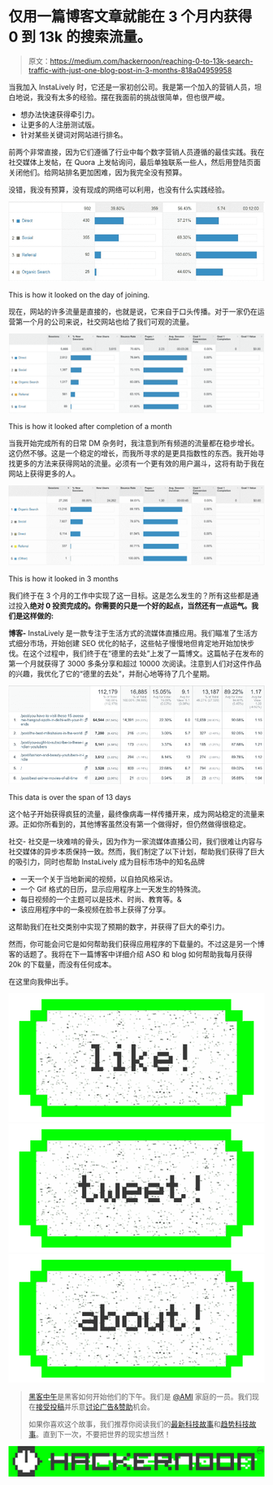 # 仅用一篇博客文章就能在 3 个月内获得 0 到 13k 的搜索流量。

> 原文：<https://medium.com/hackernoon/reaching-0-to-13k-search-traffic-with-just-one-blog-post-in-3-months-818a04959958>

当我加入 InstaLively 时，它还是一家初创公司。我是第一个加入的营销人员，坦白地说，我没有太多的经验。摆在我面前的挑战很简单，但也很严峻。

*   想办法快速获得牵引力。
*   让更多的人注册测试版。
*   针对某些关键词对网站进行排名。

前两个非常直接，因为它们遵循了行业中每个数字营销人员遵循的最佳实践。我在社交媒体上发帖，在 Quora 上发帖询问，最后单独联系一些人，然后用登陆页面关闭他们。给网站排名更加困难，因为我完全没有预算。

没错，我没有预算，没有现成的网络可以利用，也没有什么实践经验。

![](img/49457bce181825ff064baebcc7e9f8b1.png)

This is how it looked on the day of joining.

现在，网站的许多流量是直接的，也就是说，它来自于口头传播。对于一家仍在运营第一个月的公司来说，社交网站也给了我们可观的流量。

![](img/a1f2aa5d36d0ecc3c816de8aab30b502.png)

This is how it looked after completion of a month

当我开始完成所有的日常 DM 杂务时，我注意到所有频道的流量都在稳步增长。这仍然不够。这是一个稳定的增长，而我所寻求的是更具指数性的东西。我开始寻找更多的方法来获得网站的流量。必须有一个更有效的用户漏斗，这将有助于我在网站上获得更多的人。

![](img/1f433fbff7ff5499191bae1c56b74cb4.png)

This is how it looked in 3 months

我们终于在 3 个月的工作中实现了这一目标。这是怎么发生的？所有这些都是通过投入**绝对 0 投资完成的。你需要的只是一个好的起点，当然还有一点运气。我们是这样做的:**

**博客-** InstaLively 是一款专注于生活方式的流媒体直播应用。我们瞄准了生活方式细分市场，开始创建 SEO 优化的帖子，这些帖子慢慢地但肯定地开始加快步伐。在这个过程中，我们终于在“德里的去处”上发了一篇博文。这篇帖子在发布的第一个月就获得了 3000 多条分享和超过 10000 次阅读。注意到人们对这件作品的兴趣，我优化了它的“德里的去处”，并耐心地等待了几个星期。

![](img/226a2cadf24e6784dc7e00791fd2e3f3.png)

This data is over the span of 13 days

这个帖子开始获得疯狂的流量，最终像病毒一样传播开来，成为网站稳定的流量来源。正如你所看到的，其他博客虽然没有第一个做得好，但仍然做得很稳定。

社交- 社交是一块难啃的骨头，因为作为一家流媒体直播公司，我们很难让内容与社交媒体的异步本质保持一致。然而，我们制定了以下计划，帮助我们获得了巨大的吸引力，同时也帮助 InstaLively 成为目标市场中的知名品牌

*   一天一个关于当地新闻的视频，以自拍风格采访。
*   一个 Gif 格式的日历，显示应用程序上一天发生的特殊流。
*   每日视频的一个主题可以是技术、时尚、教育等。&
*   该应用程序中的一条视频在脸书上获得了分享。

这帮助我们在社交类别中实现了预期的数字，并获得了巨大的牵引力。

然而，你可能会问它是如何帮助我们获得应用程序的下载量的。不过这是另一个博客的话题了。我将在下一篇博客中详细介绍 ASO 和 blog 如何帮助我每月获得 20k 的下载量，而没有任何成本。

在这里向我伸出手。

[![](img/50ef4044ecd4e250b5d50f368b775d38.png)](http://bit.ly/HackernoonFB)[![](img/979d9a46439d5aebbdcdca574e21dc81.png)](https://goo.gl/k7XYbx)[![](img/2930ba6bd2c12218fdbbf7e02c8746ff.png)](https://goo.gl/4ofytp)

> [黑客中午](http://bit.ly/Hackernoon)是黑客如何开始他们的下午。我们是 [@AMI](http://bit.ly/atAMIatAMI) 家庭的一员。我们现在[接受投稿](http://bit.ly/hackernoonsubmission)并乐意[讨论广告&赞助](mailto:partners@amipublications.com)机会。
> 
> 如果你喜欢这个故事，我们推荐你阅读我们的[最新科技故事](http://bit.ly/hackernoonlatestt)和[趋势科技故事](https://hackernoon.com/trending)。直到下一次，不要把世界的现实想当然！

[![](img/be0ca55ba73a573dce11effb2ee80d56.png)](https://goo.gl/Ahtev1)